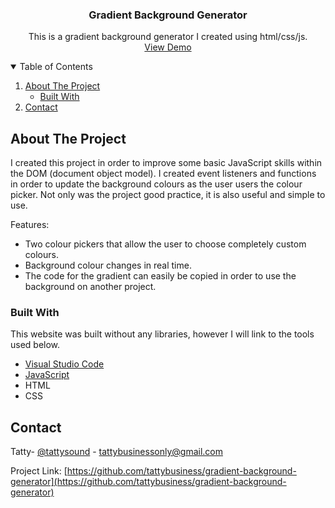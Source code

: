 <p align="center">
  <h3 align="center">Gradient Background Generator</h3>

  <p align="center">
    This is a gradient background generator I created using html/css/js.
    <br />
    <a href="https://gradient-background-generator-one.vercel.app/">View Demo</a>
  </p>
</p>

<!-- TABLE OF CONTENTS -->
<details open="open">
  <summary>Table of Contents</summary>
  <ol>
    <li>
      <a href="#about-the-project">About The Project</a>
      <ul>
        <li><a href="#built-with">Built With</a></li>
      </ul>
    </li>
    <li><a href="#contact">Contact</a></li>
  </ol>
</details>

<!-- ABOUT THE PROJECT -->
## About The Project

I created this project in order to improve some basic JavaScript skills within the DOM (document object model). I created event listeners and functions in order to update the background colours as the user users the colour picker. Not only was the project good practice, it is also useful and simple to use.

Features:
* Two colour pickers that allow the user to choose completely custom colours.
* Background colour changes in real time.
* The code for the gradient can easily be copied in order to use the background on another project.

### Built With

This website was built without any libraries, however I will link to the tools used below.
* [Visual Studio Code](https://code.visualstudio.com/)
* [JavaScript](https://www.javascript.com/)
* HTML
* CSS

<!-- CONTACT -->
## Contact

Tatty- [@tattysound](https://twitter.com/your_username) - tattybusinessonly@gmail.com

Project Link: [https://github.com/tattybusiness/gradient-background-generator](https://github.com/tattybusiness/gradient-background-generator)

<!-- MARKDOWN LINKS & IMAGES -->
<!-- https://www.markdownguide.org/basic-syntax/#reference-style-links -->
[contributors-shield]: https://img.shields.io/github/contributors/othneildrew/Best-README-Template.svg?style=for-the-badge
[contributors-url]: https://github.com/othneildrew/Best-README-Template/graphs/contributors
[forks-shield]: https://img.shields.io/github/forks/othneildrew/Best-README-Template.svg?style=for-the-badge
[forks-url]: https://github.com/othneildrew/Best-README-Template/network/members
[stars-shield]: https://img.shields.io/github/stars/othneildrew/Best-README-Template.svg?style=for-the-badge
[stars-url]: https://github.com/othneildrew/Best-README-Template/stargazers
[issues-shield]: https://img.shields.io/github/issues/othneildrew/Best-README-Template.svg?style=for-the-badge
[issues-url]: https://github.com/othneildrew/Best-README-Template/issues
[license-shield]: https://img.shields.io/github/license/othneildrew/Best-README-Template.svg?style=for-the-badge
[license-url]: https://github.com/othneildrew/Best-README-Template/blob/master/LICENSE.txt
[linkedin-shield]: https://img.shields.io/badge/-LinkedIn-black.svg?style=for-the-badge&logo=linkedin&colorB=555
[linkedin-url]: https://linkedin.com/in/othneildrew
[product-screenshot]: images/screenshot.png
